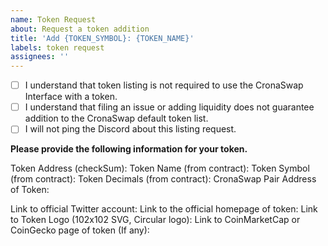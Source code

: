 ```yaml
---
name: Token Request
about: Request a token addition
title: 'Add {TOKEN_SYMBOL}: {TOKEN_NAME}'
labels: token request
assignees: ''
---
```


- [ ] I understand that token listing is not required to use the CronaSwap Interface with a token.
- [ ] I understand that filing an issue or adding liquidity does not guarantee addition to the CronaSwap default token list.
- [ ] I will not ping the Discord about this listing request.

**Please provide the following information for your token.**

Token Address (checkSum):
Token Name (from contract):
Token Symbol (from contract):
Token Decimals (from contract):
CronaSwap Pair Address of Token:

Link to official Twitter account:
Link to the official homepage of token:
Link to Token Logo (102x102 SVG, Circular logo):
Link to CoinMarketCap or CoinGecko page of token (If any):